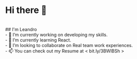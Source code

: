 # Hi there 👋  
<br>
## I'm Leandro  
<br>
- 🔭 I’m currently working on developing my skills.  
<br>
- 🌱 I’m currently learning React.  
<br>
- 👯 I’m looking to collaborate on Real team work experiences.  
<br>
- 📫 You can check out my Resume at < bit.ly/3BWIBSh >
